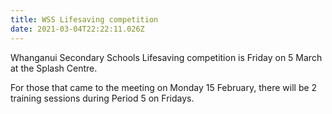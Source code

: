 ```yaml
---
title: WSS Lifesaving competition
date: 2021-03-04T22:22:11.026Z
---
```

Whanganui Secondary Schools Lifesaving competition is Friday on 5 March at the Splash Centre.  

For those that came to the meeting on Monday 15 February, there will be 2 training sessions during Period 5 on Fridays.